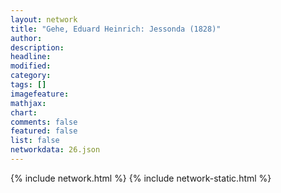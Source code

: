 ```yaml
---
layout: network
title: "Gehe, Eduard Heinrich: Jessonda (1828)"
author:
description:
headline:
modified:
category:
tags: []
imagefeature: 
mathjax: 
chart: 
comments: false
featured: false
list: false
networkdata: 26.json
---
```

{% include network.html %}
{% include network-static.html %}
